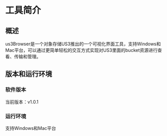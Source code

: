 # 工具简介

## 概述

us3Browser是一个对象存储US3推出的一个可视化界面工具，支持Windows和Mac平台，可以通过更简单轻松的交互方式实现对US3里面的bucket资源进行查看、传输和管理。

## 版本和运行环境

### 软件版本

当前版本：v1.0.1

### 运行环境

支持Windows和Mac平台

